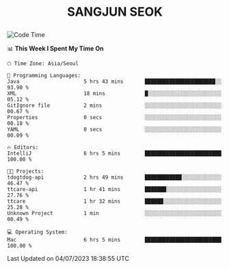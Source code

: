<h1>
 <p align="center">
   SANGJUN SEOK
 </p>
</h1>

<!--START_SECTION:waka-->
![Code Time](http://img.shields.io/badge/Code%20Time-2%2C658%20hrs%2031%20mins-blue)

📊 **This Week I Spent My Time On** 

```text
🕑︎ Time Zone: Asia/Seoul

💬 Programming Languages: 
Java                     5 hrs 43 mins       ███████████████████████░░   93.90 % 
XML                      18 mins             █░░░░░░░░░░░░░░░░░░░░░░░░   05.12 % 
GitIgnore file           2 mins              ░░░░░░░░░░░░░░░░░░░░░░░░░   00.67 % 
Properties               0 secs              ░░░░░░░░░░░░░░░░░░░░░░░░░   00.18 % 
YAML                     0 secs              ░░░░░░░░░░░░░░░░░░░░░░░░░   00.09 % 

🔥 Editors: 
IntelliJ                 6 hrs 5 mins        █████████████████████████   100.00 % 

🐱‍💻 Projects: 
tdogtdog-api             2 hrs 49 mins       ████████████░░░░░░░░░░░░░   46.47 % 
ttcare-api               1 hr 41 mins        ███████░░░░░░░░░░░░░░░░░░   27.76 % 
ttcare                   1 hr 32 mins        ██████░░░░░░░░░░░░░░░░░░░   25.28 % 
Unknown Project          1 min               ░░░░░░░░░░░░░░░░░░░░░░░░░   00.49 % 

💻 Operating System: 
Mac                      6 hrs 5 mins        █████████████████████████   100.00 % 
```


 Last Updated on 04/07/2023 18:38:55 UTC
<!--END_SECTION:waka-->
